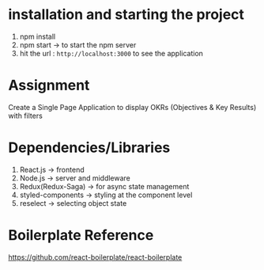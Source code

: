 # installation and starting the project

1. npm install
2. npm start -> to start the npm server
3. hit the url : `http://localhost:3000` to see the application

# Assignment

Create a Single Page Application to display OKRs (Objectives & Key Results) with filters

# Dependencies/Libraries

1. React.js -> frontend
2. Node.js -> server and middleware
3. Redux(Redux-Saga) -> for async state management
4. styled-components -> styling at the component level
5. reselect -> selecting object state

# Boilerplate Reference

https://github.com/react-boilerplate/react-boilerplate
